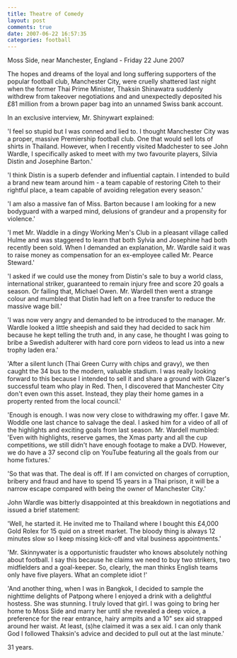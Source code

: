 ```yaml
---
title: Theatre of Comedy
layout: post
comments: true
date: 2007-06-22 16:57:35
categories: football
---
```

Moss Side, near Manchester, England - Friday 22 June 2007

The hopes and dreams of the loyal and long suffering supporters of the
popular football club, Manchester City, were cruelly shattered last
night when the former Thai Prime Minister, Thaksin Shinawatra suddenly
withdrew from takeover negotiations and and unexpectedly deposited his
&pound;81 million from a brown paper bag into an unnamed Swiss bank
account.

In an exclusive interview, Mr. Shinywart explained:

'I feel so stupid but I was conned and lied to. I thought Manchester
City was a proper, massive Premiership football club. One that would
sell lots of shirts in Thailand. However, when I recently visited
Madchester to see John Wardle, I specifically asked to meet with my
two favourite players, Silvia Distin and Josephine Barton.'

'I think Distin is a superb defender and influential captain. I
intended to build a brand new team around him - a team capable of
restoring Citeh to their rightful place, a team capable of avoiding
relegation every season.'

'I am also a massive fan of Miss. Barton because I am looking for a
new bodyguard with a warped mind, delusions of grandeur and a
propensity for violence.'

'I met Mr. Waddle in a dingy Working Men's Club in a pleasant village
called Hulme and was staggered to learn that both Sylvia and Josephine
had both recently been sold. When I demanded an explanation,
Mr. Wardle said it was to raise money as compensation for an
ex-employee called Mr.  Pearce Steward.'

'I asked if we could use the money from Distin's sale to buy a world
class, international striker, guaranteed to remain injury free and
score 20 goals a season. Or failing that, Michael Owen. Mr. Wardell
then went a strange colour and mumbled that Distin had left on a free
transfer to reduce the massive wage bill.'

'I was now very angry and demanded to be introduced to the
manager. Mr.  Wardle looked a little sheepish and said they had
decided to sack him because he kept telling the truth and, in any
case, he thought I was going to bribe a Swedish adulterer with hard
core porn videos to lead us into a new trophy laden era.'

'After a silent lunch (Thai Green Curry with chips and gravy), we then
caught the 34 bus to the modern, valuable stadium. I was really
looking forward to this because I intended to sell it and share a
ground with Glazer's successful team who play in Red. Then, I
discovered that Manchester City don't even own this asset. Instead,
they play their home games in a property rented from the local
council.'

'Enough is enough. I was now very close to withdrawing my offer. I
gave Mr. Woddle one last chance to salvage the deal. I asked him for a
video of all of the highlights and exciting goals from last
season. Mr.  Wardell mumbled: 'Even with highlights, reserve games,
the Xmas party and all the cup competitions, we still didn't have
enough footage to make a DVD. However, we do have a 37 second clip on
YouTube featuring all the goals from our home fixtures.'

'So that was that. The deal is off. If I am convicted on charges of
corruption, bribery and fraud and have to spend 15 years in a Thai
prison, it will be a narrow escape compared with being the owner of
Manchester City.'

John Wardle was bitterly disappointed at this breakdown in
negotiations and issued a brief statement:

'Well, he started it. He invited me to Thailand where I bought this
&pound;4,000 Gold Rolex for 15 quid on a street market. The bloody
thing is always 12 minutes slow so I keep missing kick-off and vital
business appointments.'

'Mr. Skinnywater is a opportunistic fraudster who knows absolutely
nothing about football. I say this because he claims we need to buy
two strikers, two midfielders and a goal-keeper. So, clearly, the man
thinks English teams only have five players. What an complete idiot !'

'And another thing, when I was in Bangkok, I decided to sample the
nighttime delights of Patpong where I enjoyed a drink with a
delightful hostess. She was stunning. I truly loved that girl. I was
going to bring her home to Moss Side and marry her until she revealed
a deep voice, a preference for the rear entrance, hairy armpits and a
10" sex aid strapped around her waist. At least, (s)he claimed it was
a sex aid. I can only thank God I followed Thaksin's advice and
decided to pull out at the last minute.'

31 years.
